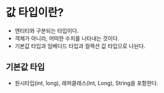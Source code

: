 # 값 타입이란?

- 엔티티와 구분되는 타입이다.
- 객체가 아니라, 어떠한 수치를 나타내는 것이다.
- 기본값 타입과 임베디드 타입과 컬렉션 값 타입으로 나뉜다.

## 기본값 타입

- 원시타입(int, long), 래퍼클래스(Int, Long), String을 포함한다.

